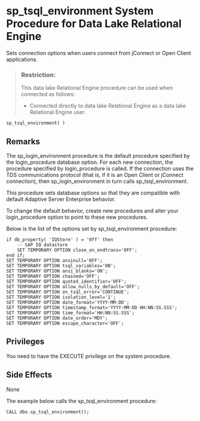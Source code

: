 <!-- loio3be686266c5f1014ad21c9c116ab5a77 -->

# sp\_tsql\_environment System Procedure for Data Lake Relational Engine

Sets connection options when users connect from jConnect or Open Client applications.



> ### Restriction:  
> This data lake Relational Engine procedure can be used when connected as follows:
> 
> -   Connected directly to data lake Relational Engine as a data lake Relational Engine user.



```
sp_tsql_environment( )
```



## Remarks

The sp\_login\_environment procedure is the default procedure specified by the login\_procedure database option. For each new connection, the procedure specified by login\_procedure is called. If the connection uses the TDS communications protocol \(that is, if it is an Open Client or jConnect connection\), then sp\_login\_environment in turn calls sp\_tsql\_environment.

This procedure sets database options so that they are compatible with default Adaptive Server Enterprise behavior.

To change the default behavior, create new procedures and alter your login\_procedure option to point to these new procedures.

Below is the list of the options set by sp\_tsql\_environment procedure:

```
if db_property( 'IQStore' ) = 'Off' then
    -- SAP IQ datastore
    SET TEMPORARY OPTION close_on_endtrans='OFF';
end if;
SET TEMPORARY OPTION ansinull='OFF';
SET TEMPORARY OPTION tsql_variables='ON';
SET TEMPORARY OPTION ansi_blanks='ON';
SET TEMPORARY OPTION chained='OFF';
SET TEMPORARY OPTION quoted_identifier='OFF';
SET TEMPORARY OPTION allow_nulls_by_default='OFF';
SET TEMPORARY OPTION on_tsql_error='CONTINUE';
SET TEMPORARY OPTION isolation_level='1';
SET TEMPORARY OPTION date_format='YYYY-MM-DD';
SET TEMPORARY OPTION timestamp_format='YYYY-MM-DD HH:NN:SS.SSS';
SET TEMPORARY OPTION time_format='HH:NN:SS.SSS';
SET TEMPORARY OPTION date_order='MDY';
SET TEMPORARY OPTION escape_character='OFF';
```



## Privileges

You need to have the EXECUTE privilege on the system procedure.



## Side Effects

None



The example below calls the sp\_tsql\_environment procedure:

```
CALL dbo.sp_tsql_environment();
```

